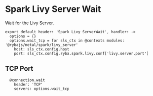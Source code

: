 
# Spark Livy Server Wait

Wait for the Livy Server.

    export default header: 'Spark Livy ServerWait', handler: ->
      options = {}
      options.wait_tcp = for sls_ctx in @contexts modules: '@rybajs/metal/spark/livy_server'
        host: sls_ctx.config.host
        port: sls_ctx.config.ryba.spark.livy.conf['livy.server.port']

## TCP Port

      @connection.wait
        header: 'TCP'
        servers: options.wait_tcp
